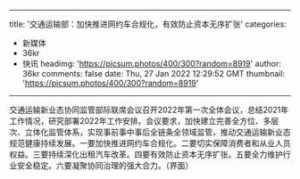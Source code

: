 
---
title: '交通运输部：加快推进网约车合规化，有效防止资本无序扩张'
categories: 
 - 新媒体
 - 36kr
 - 快讯
headimg: 'https://picsum.photos/400/300?random=8919'
author: 36kr
comments: false
date: Thu, 27 Jan 2022 12:29:52 GMT
thumbnail: 'https://picsum.photos/400/300?random=8919'
---

<div>   
交通运输新业态协同监管部际联席会议召开2022年第一次全体会议，总结2021年工作情况，研究部署2022年工作安排。会议要求，加快建立完善全方位、多层次、立体化监管体系，实现事前事中事后全链条全领域监管，推动交通运输新业态规范健康持续发展。一要加快推进网约车合规化。二要切实保障消费者和从业人员权益。三要持续深化出租汽车改革。四要有效防止资本无序扩张。五要全力维护行业安全稳定。六要凝聚协同治理的强大合力。（界面）  
</div>
            
